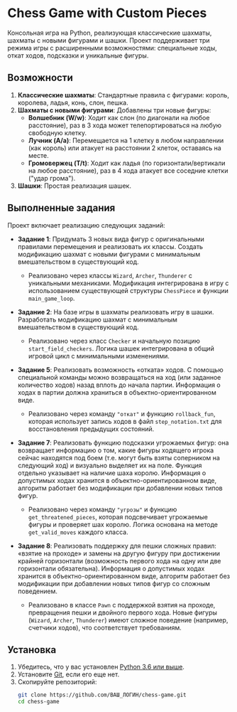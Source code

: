 # Chess Game with Custom Pieces

Консольная игра на Python, реализующая классические шахматы, шахматы с новыми фигурами и шашки. Проект поддерживает три режима игры с расширенными возможностями: специальные ходы, откат ходов, подсказки и уникальные фигуры.

## Возможности
1. **Классические шахматы**: Стандартные правила с фигурами: король, королева, ладья, конь, слон, пешка.
2. **Шахматы с новыми фигурами**: Добавлены три новые фигуры:
   - **Волшебник (W/w)**: Ходит как слон (по диагонали на любое расстояние), раз в 3 хода может телепортироваться на любую свободную клетку.
   - **Лучник (A/a)**: Перемещается на 1 клетку в любом направлении (как король) или атакует на расстоянии 2 клеток, оставаясь на месте.
   - **Громовержец (T/t)**: Ходит как ладья (по горизонтали/вертикали на любое расстояние), раз в 4 хода атакует все соседние клетки ("удар грома").
3. **Шашки**: Простая реализация шашек.

## Выполненные задания
Проект включает реализацию следующих заданий:

- **Задание 1**: Придумать 3 новых вида фигур с оригинальными правилами перемещения и реализовать их классы. Создать модификацию шахмат с новыми фигурами с минимальным вмешательством в существующий код.
  - Реализовано через классы `Wizard`, `Archer`, `Thunderer` с уникальными механиками. Модификация интегрирована в игру с использованием существующей структуры `ChessPiece` и функции `main_game_loop`.

- **Задание 2**: На базе игры в шахматы реализовать игру в шашки. Разработать модификацию шахмат с минимальным вмешательством в существующий код.
  - Реализовано через класс `Checker` и начальную позицию `start_field_checkers`. Логика шашек интегрирована в общий игровой цикл с минимальными изменениями.

- **Задание 5**: Реализовать возможность «отката» ходов. С помощью специальной команды можно возвращаться на ход (или заданное количество ходов) назад вплоть до начала партии. Информация о ходах в партии должна храниться в объектно-ориентированном виде.
  - Реализовано через команду `"откат"` и функцию `rollback_fun`, которая использует запись ходов в файл `step_notation.txt` для восстановления предыдущих состояний.

- **Задание 7**: Реализовать функцию подсказки угрожаемых фигур: она возвращает информацию о том, какие фигуры ходящего игрока сейчас находятся под боем (т.е. могут быть взяты соперником на следующий ход) и визуально выделяет их на поле. Функция отдельно указывает на наличие шаха королю. Информация о допустимых ходах хранится в объектно-ориентированном виде, алгоритм работает без модификации при добавлении новых типов фигур.
  - Реализовано через команду `"угрозы"` и функцию `get_threatened_pieces`, которая подсвечивает угрожаемые фигуры и проверяет шах королю. Логика основана на методе `get_valid_moves` каждого класса.

- **Задание 8**: Реализовать поддержку для пешки сложных правил: «взятие на проходе» и замены на другую фигуру при достижении крайней горизонтали (возможность первого хода на одну или две горизонтали обязательна). Информация о допустимых ходах хранится в объектно-ориентированном виде, алгоритм работает без модификации при добавлении новых типов фигур со сложным поведением.
  - Реализовано в классе `Pawn` с поддержкой взятия на проходе, превращения пешки и двойного первого хода. Новые фигуры (`Wizard`, `Archer`, `Thunderer`) имеют сложное поведение (например, счетчики ходов), что соответствует требованиям.

## Установка
1. Убедитесь, что у вас установлен [Python 3.6 или выше](https://www.python.org/downloads/).
2. Установите [Git](https://git-scm.com/downloads), если его еще нет.
3. Скопируйте репозиторий:
   ```bash
   git clone https://github.com/ВАШ_ЛОГИН/chess-game.git
   cd chess-game
